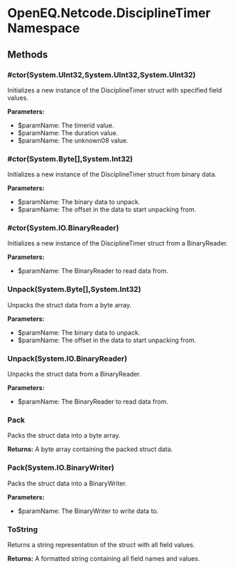﻿# OpenEQ.Netcode.DisciplineTimer Namespace

## Methods

### #ctor(System.UInt32,System.UInt32,System.UInt32)

Initializes a new instance of the DisciplineTimer struct with specified field values.

**Parameters:**

- $paramName: The timerid value.
- $paramName: The duration value.
- $paramName: The unknown08 value.

### #ctor(System.Byte[],System.Int32)

Initializes a new instance of the DisciplineTimer struct from binary data.

**Parameters:**

- $paramName: The binary data to unpack.
- $paramName: The offset in the data to start unpacking from.

### #ctor(System.IO.BinaryReader)

Initializes a new instance of the DisciplineTimer struct from a BinaryReader.

**Parameters:**

- $paramName: The BinaryReader to read data from.

### Unpack(System.Byte[],System.Int32)

Unpacks the struct data from a byte array.

**Parameters:**

- $paramName: The binary data to unpack.
- $paramName: The offset in the data to start unpacking from.

### Unpack(System.IO.BinaryReader)

Unpacks the struct data from a BinaryReader.

**Parameters:**

- $paramName: The BinaryReader to read data from.

### Pack

Packs the struct data into a byte array.

**Returns:** A byte array containing the packed struct data.

### Pack(System.IO.BinaryWriter)

Packs the struct data into a BinaryWriter.

**Parameters:**

- $paramName: The BinaryWriter to write data to.

### ToString

Returns a string representation of the struct with all field values.

**Returns:** A formatted string containing all field names and values.


